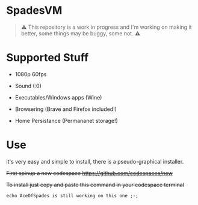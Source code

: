 # SpadesVM

> ⚠️ This repository is a work in progress and I'm working on making it better, some things may be buggy, some not. ⚠️

# Supported Stuff

* 1080p 60fps

* Sound (:0)

* Executables/Windows apps (Wine)

* Browsering (Brave and Firefox included!)

* Home Persistance (Permananet storage!)

# Use

it's very easy and simple to install, there is a pseudo-graphical installer.

~~First spinup a new codespace https://github.com/codespaces/new~~

~~To install just copy and paste this command in your codespace terminal~~
```
echo AceOfSpades is still working on this one ;-;
```
